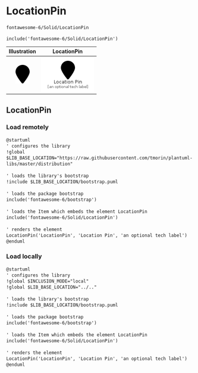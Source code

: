 # LocationPin


```text
fontawesome-6/Solid/LocationPin
```

```text
include('fontawesome-6/Solid/LocationPin')
```



| Illustration | LocationPin |
| :---: | :---: |
| ![illustration for Illustration](../../fontawesome-6/Solid/LocationPin.png) | ![illustration for LocationPin](../../fontawesome-6/Solid/LocationPin.Local.png) |




## LocationPin

### Load remotely
```plantuml
@startuml
' configures the library
!global $LIB_BASE_LOCATION="https://raw.githubusercontent.com/tmorin/plantuml-libs/master/distribution"

' loads the library's bootstrap
!include $LIB_BASE_LOCATION/bootstrap.puml

' loads the package bootstrap
include('fontawesome-6/bootstrap')

' loads the Item which embeds the element LocationPin
include('fontawesome-6/Solid/LocationPin')

' renders the element
LocationPin('LocationPin', 'Location Pin', 'an optional tech label')
@enduml
```

### Load locally
```plantuml
@startuml
' configures the library
!global $INCLUSION_MODE="local"
!global $LIB_BASE_LOCATION="../.."

' loads the library's bootstrap
!include $LIB_BASE_LOCATION/bootstrap.puml

' loads the package bootstrap
include('fontawesome-6/bootstrap')

' loads the Item which embeds the element LocationPin
include('fontawesome-6/Solid/LocationPin')

' renders the element
LocationPin('LocationPin', 'Location Pin', 'an optional tech label')
@enduml
```


